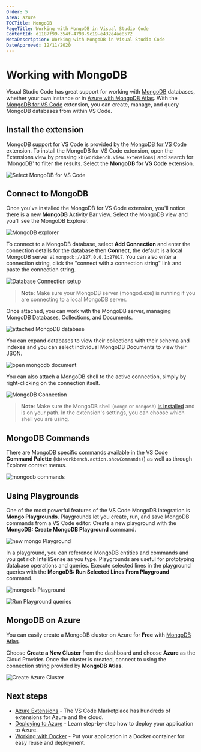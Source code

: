 ```yaml
---
Order: 5
Area: azure
TOCTitle: MongoDB
PageTitle: Working with MongoDB in Visual Studio Code
ContentId: d1187f99-354f-4798-9c19-e432e4ae8572
MetaDescription: Working with MongoDB in Visual Studio Code
DateApproved: 12/11/2020
---
```

# Working with MongoDB

Visual Studio Code has great support for working with [MongoDB](https://www.mongodb.com/what-is-mongodb) databases, whether your own instance or in [Azure with MongoDB Atlas](https://www.mongodb.com/cloud/atlas/azure-mongodb?utm_campaign=marketplace&utm_source=&utm_medium=marketplace). With the [MongoDB for VS Code](https://marketplace.visualstudio.com/items?itemName=mongodb.mongodb-vscode) extension, you can create, manage, and query MongoDB databases from within VS Code.

## Install the extension

MongoDB support for VS Code is provided by the [MongoDB for VS Code](https://marketplace.visualstudio.com/items?itemName=mongodb.mongodb-vscode) extension. To install the MongoDB for VS Code extension, open the Extensions view by pressing `kb(workbench.view.extensions)` and search for 'MongoDB' to filter the results. Select the **MongoDB for VS Code** extension.

![Select MongoDB for VS Code](images/mongodb/install-cosmosdb-extension.png)

## Connect to MongoDB

Once you've installed the MongoDB for VS Code extension, you'll notice there is a new **MongoDB** Activity Bar view. Select the MongoDB view and you'll see the MongoDB Explorer.

![MongoDB explorer](images/mongodb/cosmosdb-explorer.png)

To connect to a MongoDB database, select **Add Connection** and enter the connection details for the database then **Connect**, the default is a local MongoDB server at `mongodb://127.0.0.1:27017`. You can also enter a connection string, click the "connect with a connection string" link and paste the connection string.

![Database Connection setup](images/mongodb/attach-database-account.png)

>**Note**: Make sure your MongoDB server (mongod.exe) is running if you are connecting to a local MongoDB server.

Once attached, you can work with the MongoDB server, managing MongoDB Databases, Collections, and Documents.

![attached MongoDB database](images/mongodb/attached-mongodb-database.png)

You can expand databases to view their collections with their schema and indexes and you can select individual MongoDB Documents to view their JSON.

![open mongodb document](images/mongodb/open-document.png)

You can also attach a MongoDB shell to the active connection, simply by right-clicking on the connection itself.

![MongoDB Connection](images/mongodb/connection.png)

>**Note**: Make sure the MongoDB shell (`mongo` or `mongosh`) [is installed](https://docs.mongodb.com/mongodb-shell/install#mdb-shell-install) and is on your path. In the extension's settings, you can choose which shell you are using.

## MongoDB Commands

There are MongoDB specific commands available in the VS Code **Command Palette** (`kb(workbench.action.showCommands)`) as well as through Explorer context menus.

![mongodb commands](images/mongodb/mongodb-commands.png)

## Using Playgrounds

One of the most powerful features of the VS Code MongoDB integration is **Mongo Playgrounds**. Playgrounds let you create, run, and save MongoDB commands from a VS Code editor. Create a new playground with the **MongoDB: Create MongoDB Playground** command.

![new mongo Playground](images/mongodb/new-mongo-scrapbook.png)

In a playground, you can reference MongoDB entities and commands and you get rich IntelliSense as you type. Playgrounds are useful for prototyping database operations and queries. Execute selected lines in the playground queries with the **MongoDB: Run Selected Lines From Playground** command.

![mongodb Playground](images/mongodb/scrapbook.png)

![Run Playground queries](images/mongodb/run-playground.png)

## MongoDB on Azure

You can easily create a MongoDB cluster on Azure for **Free** with [MongoDB Atlas](https://www.mongodb.com/cloud/atlas/signup?utm_campaign=marketplace&utm_source=signup&utm_medium=marketplace).

Choose **Create a New Cluster** from the dashboard and choose **Azure** as the Cloud Provider. Once the cluster is created, connect to using the connection string provided by **MongoDB Atlas**.

![Create Azure Cluster](images/mongodb/create-azure-cluster.png)

## Next steps

* [Azure Extensions](/docs/azure/extensions.md) - The VS Code Marketplace has hundreds of extensions for Azure and the cloud.
* [Deploying to Azure](/docs/azure/deployment.md) - Learn step-by-step how to deploy your application to Azure.
* [Working with Docker](/docs/azure/docker.md) - Put your application in a Docker container for easy reuse and deployment.
